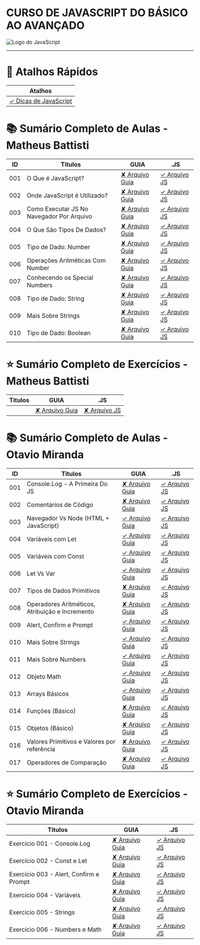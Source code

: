 # CURSO DE JAVASCRIPT DO BÁSICO AO AVANÇADO

<img src="https://res.cloudinary.com/practicaldev/image/fetch/s--ohpJlve1--/c_imagga_scale,f_auto,fl_progressive,h_420,q_auto,w_1000/https://res.cloudinary.com/drquzbncy/image/upload/v1586605549/javascript_banner_sxve2l.jpg" alt="Logo do JavaScript"></img>

---


# 🔗 Atalhos Rápidos
| Atalhos                                     |
| ------------------------------------------- |
| [✓ Dicas de JavaScript](js.DICAS/README.md) |



# 📚 Sumário Completo de Aulas - Matheus Battisti
| ID  | Titulos                                   | GUIA               | .JS                                                                      |
| --- | ----------------------------------------- | ------------------ | ------------------------------------------------------------------------ |
| 001 | O Que é JavaScript?                       | [✘ Arquivo Guia]() | [✓ Arquivo JS](js.AULAS/MatheusBattisti.Aulas/aula.001/introducao.yaml)  |
| 002 | Onde JavaScript é Utilizado?              | [✘ Arquivo Guia]() | [✓ Arquivo JS](js.AULAS/MatheusBattisti.Aulas/aula.002/introducao.yaml)  |
| 003 | Como Executar JS No Navegador Por Arquivo | [✘ Arquivo Guia]() | [✓ Arquivo JS](js.AULAS/MatheusBattisti.Aulas/aula.003/index.html)       |
| 004 | O Que São Tipos De Dados?                 | [✘ Arquivo Guia]() | [✓ Arquivo JS](js.AULAS/MatheusBattisti.Aulas/aula.004/introducao.yaml)  |
| 005 | Tipo de Dado: Number                      | [✘ Arquivo Guia]() | [✓ Arquivo JS](js.AULAS/MatheusBattisti.Aulas/aula.005/assets/js/app.js) |
| 006 | Operações Aritméticas Com Number          | [✘ Arquivo Guia]() | [✓ Arquivo JS](js.AULAS/MatheusBattisti.Aulas/aula.006/assets/js/app.js) |
| 007 | Conhecendo os Special Numbers             | [✘ Arquivo Guia]() | [✓ Arquivo JS](js.AULAS/MatheusBattisti.Aulas/aula.007/assets/js/app.js) |
| 008 | Tipo de Dado: String                      | [✘ Arquivo Guia]() | [✓ Arquivo JS](js.AULAS/MatheusBattisti.Aulas/aula.008/assets/js/app.js) |
| 009 | Mais Sobre Strings                        | [✘ Arquivo Guia]() | [✓ Arquivo JS](js.AULAS/MatheusBattisti.Aulas/aula.009/assets/js/app.js) |
| 010 | Tipo de Dado: Boolean                     | [✘ Arquivo Guia]() | [✓ Arquivo JS](js.AULAS/MatheusBattisti.Aulas/aula.010/assets/js/app.js) |

# ⭐ Sumário Completo de Exercícios - Matheus Battisti

| Titulos | GUIA               | .JS              |
| ------- | ------------------ | ---------------- |
|         | [✘ Arquivo Guia]() | [✘ Arquivo JS]() |

# 📚 Sumário Completo de Aulas - Otavio Miranda

| ID  | Titulos                                         | GUIA                                          | .JS                                                                      |
| --- | ----------------------------------------------- | --------------------------------------------- | ------------------------------------------------------------------------ |
| 001 | Console.Log - A Primeira Do JS                  | [✘ Arquivo Guia]()                            | [✓ Arquivo JS](js.AULAS/OtavioMiranda.Aulas/aula.001/index.js)           |
| 002 | Comentários de Código                           | [✘ Arquivo Guia]()                            | [✓ Arquivo JS](js.AULAS/OtavioMiranda.Aulas/aula.002/index.js)           |
| 003 | Navegador Vs Node (HTML + JavaScript)           | [✓ Arquivo Guia](js.AULAS/aula.003/README.md) | [✓ Arquivo JS](js.AULAS/OtavioMiranda.Aulas/aula.003/assets/js/index.js) |
| 004 | Variáveis com Let                               | [✓ Arquivo Guia](js.AULAS/aula.004/README.md) | [✓ Arquivo JS](js.AULAS/OtavioMiranda.Aulas/aula.004/index.js)           |
| 005 | Variáveis com Const                             | [✓ Arquivo Guia](js.AULAS/aula.005/README.md) | [✓ Arquivo JS](js.AULAS/OtavioMiranda.Aulas/aula.005/index.js)           |
| 006 | Let Vs Var                                      | [✓ Arquivo Guia](js.AULAS/aula.006/README.md) | [✓ Arquivo JS](js.AULAS/OtavioMiranda.Aulas/aula.006/index.js)           |
| 007 | Tipos de Dados Primitivos                       | [✘ Arquivo Guia]()                            | [✓ Arquivo JS](js.AULAS/OtavioMiranda.Aulas/aula.007/index.js)           |
| 008 | Operadores Aritméticos, Atribuição e Incremento | [✘ Arquivo Guia]()                            | [✓ Arquivo JS](js.AULAS/OtavioMiranda.Aulas/aula.008/index.js)           |
| 009 | Alert, Confirm e Prompt                         | [✓ Arquivo Guia](js.AULAS/aula.009/README.md) | [✓ Arquivo JS](js.AULAS/OtavioMiranda.Aulas/aula.009/assets/js/index.js) |
| 010 | Mais Sobre Strings                              | [✓ Arquivo Guia](js.AULAS/aula.010/README.md) | [✓ Arquivo JS](js.AULAS/OtavioMiranda.Aulas/aula.010/index.js)           |
| 011 | Mais Sobre Numbers                              | [✓ Arquivo Guia](js.AULAS/aula.011/README.md) | [✓ Arquivo JS](js.AULAS/OtavioMiranda.Aulas/aula.011/index.js)           |
| 012 | Objeto Math                                     | [✓ Arquivo Guia](js.AULAS/aula.012/README.md) | [✓ Arquivo JS](js.AULAS/OtavioMiranda.Aulas/aula.012/index.js)           |
| 013 | Arrays Básicos                                  | [✓ Arquivo Guia](js.AULAS/aula.013/README.md) | [✓ Arquivo JS](js.AULAS/OtavioMiranda.Aulas/aula.013/index.js)           |
| 014 | Funções (Básico)                                | [✘ Arquivo Guia]()                            | [✓ Arquivo JS](js.AULAS/OtavioMiranda.Aulas/aula.014/index.js)           |
| 015 | Objetos (Básico)                                | [✘ Arquivo Guia]()                            | [✓ Arquivo JS](js.AULAS/OtavioMiranda.Aulas/aula.015/index.js)           |
| 016 | Valores Primitivos e Valores por referência     | [✘ Arquivo Guia]()                            | [✓ Arquivo JS](js.AULAS/OtavioMiranda.Aulas/aula.016/index.js)           |
| 017 | Operadores de Comparação                        | [✘ Arquivo Guia]()                            | [✓ Arquivo JS](js.AULAS/OtavioMiranda.Aulas/aula.017/index.js)           |

# ⭐ Sumário Completo de Exercícios - Otavio Miranda

| Titulos                                 | GUIA               | .JS                                                                   |
| --------------------------------------- | ------------------ | --------------------------------------------------------------------- |
| Exercício 001 - Console.Log             | [✘ Arquivo Guia]() | [✓ Arquivo JS](./js.EX/OtavioMiranda.Ex/ex001/index.js)               |
| Exercício 002 - Const e Let             | [✘ Arquivo Guia]() | [✓ Arquivo JS](./js.EX/OtavioMiranda.Ex/ex002/index.js)               |
| Exercício 003 - Alert, Confirm e Prompt | [✘ Arquivo Guia]() | [✓ Arquivo JS](./js.EX/OtavioMiranda.Ex/ex003/assets/script/index.js) |
| Exercício 004 - Variáveis               | [✘ Arquivo Guia]() | [✓ Arquivo JS](./js.EX/OtavioMiranda.Ex/ex004/index.js)               |
| Exercício 005 - Strings                 | [✘ Arquivo Guia]() | [✓ Arquivo JS](./js.EX/OtavioMiranda.Ex/ex005/assets/js/index.js)     |
| Exercício 006 - Numbers e Math          | [✘ Arquivo Guia]() | [✓ Arquivo JS](./js.EX/OtavioMiranda.Ex/ex006/assets/js/index.js)     |